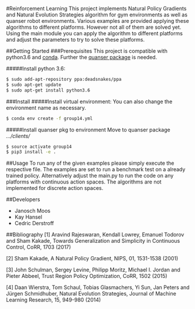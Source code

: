 #Reinforcement Learning
This project implements Natural Policy Gradients and Natural Evolution Strategies algorithm for gym environments as well
as quanser robot environments. Various examples are provided applying these algorithms to different platforms. However
not all of them are solved yet. Using the main module you can apply the algorithm to different platforms and adjust the
parameters to try to solve these platforms.

##Getting Started
###Prerequisites
This project is compatible with python3.6 and 
[conda](https://docs.conda.io/projects/conda/en/latest/user-guide/install/ "Install miniconda"). Further the 
[quanser package](https://git.ias.informatik.tu-darmstadt.de/quanser/clients/tree/master "Install quanser package") is 
needed.

#####Install python 3.6:
```bash
$ sudo add-apt-repository ppa:deadsnakes/ppa
$ sudo apt-get update
$ sudo apt-get install python3.6
```

###Install
#####Install virtual environment:
You can also change the environment name as necessary.
```bash
$ conda env create -f group14.yml
```

#####Install quanser pkg to environment
Move to quanser package *.../clients/*
```bash
$ source activate group14
$ pip3 install -e .
```

##Usage
To run any of the given examples please simply execute the respective file. The examples are set to run a benchmark test
on a already trained policy. Alternatively adjust the main.py to run the code on any platforms with continuous action
spaces. The algorithms are not implemented for discrete action spaces. 

##Developers
- Janosch Moos
- Kay Hansel
- Cedric Derstroff

##Bibliography
[1] Aravind Rajeswaran, Kendall Lowrey, Emanuel Todorov and
    Sham Kakade, Towards Generalization and Simplicity in Continuous
    Control, CoRR, 1703 (2017)

[2] Sham Kakade, A Natural Policy Gradient, NIPS, 01, 1531-1538
    (2001)

[3] John Schulman, Sergey Levine, Philipp Moritz, Michael I. Jordan
    and Pieter Abbeel, Trust Region Policy Optimization, CoRR, 1502
    (2015)

[4] Daan Wierstra, Tom Schaul, Tobias Glasmachers, Yi Sun, Jan Peters
    and Jürgen Schmidhuber, Natural Evolution Strategies, Journal of
    Machine Learning Research, 15, 949-980 (2014)
